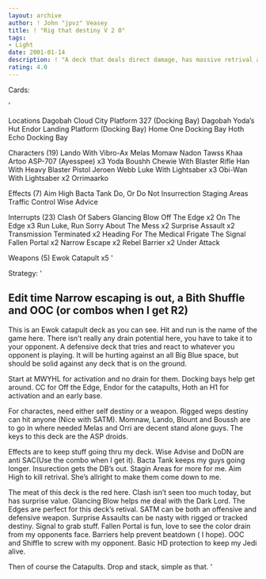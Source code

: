 ```yaml
---
layout: archive
author: ! John "jpvz" Veasey
title: ! "Rig that destiny V 2 0"
tags:
- Light
date: 2001-01-14
description: ! "A deck that deals direct damage, has massive retrival and should be able to hang with any deck"
rating: 4.0
---
```

Cards: 

'


Locations
Dagobah
Cloud City Platform 327 (Docking Bay)
Dagobah Yoda’s Hut
Endor Landing Platform (Docking Bay)
Home One Docking Bay
Hoth Echo Docking Bay

Characters (19)
Lando With Vibro-Ax
Melas
Momaw Nadon
Tawss Khaa
Artoo
ASP-707 (Ayesspee)  x3
Yoda
Boushh
Chewie With Blaster Rifle
Han With Heavy Blaster Pistol
Jeroen Webb
Luke With Lightsaber  x3
Obi-Wan With Lightsaber  x2
Orrimaarko

Effects (7)
Aim High
Bacta Tank
Do, Or Do Not
Insurrection
Staging Areas
Traffic Control
Wise Advice

Interrupts (23)
Clash Of Sabers
Glancing Blow
Off The Edge  x2
On The Edge  x3
Run Luke, Run
Sorry About The Mess  x2
Surprise Assault  x2
Transmission Terminated  x2
Heading For The Medical Frigate
The Signal
Fallen Portal  x2
Narrow Escape  x2
Rebel Barrier  x2
Under Attack

Weapons (5)
Ewok Catapult  x5
'

Strategy: '

Edit time Narrow escaping is out, a Bith Shuffle and OOC (or combos when I get R2)
-------------------------------------------------


This is an Ewok catapult deck as you can see. Hit and run is the name of the game here. There isn’t really any drain potential here, you have to take it to your opponent. A defensive deck that tries and react to whatever you opponent is playing. It will be hurting against an all Big Blue space, but should be solid against any deck that is on the ground.

Start at MWYHL for activation and no drain for them. Docking bays help get around. CC for Off the Edge, Endor for the catapults, Hoth an H1 for activation and an early base.

For charactes, need either self destiny or a weapon. Rigged weps destiny can hit anyone (Nice with SATM). Momnaw, Lando, Blount and Boussh are to go in where needed Melas and Orri are decent stand alone guys. The keys to this deck are the ASP droids.

Effects are to keep stuff going thru my deck. Wise Advise and DoDN are anti SAC(Use the combo when I get it). Bacta Tank keeps my guys going longer. Insurection gets the DB’s out. Stagin Areas for more for me. Aim High to kill retrival. She’s allright to make them come down to me.

The meat of this deck is the red here.	Clash isn’t seen too much today, but has surprise value. Glancing Blow helps me deal with the Dark Lord. The Edges are perfect for this deck’s retival. SATM can be both an offensive and defensive weapon. Surprise Assaults can be nasty with rigged or tracked destiny. Signal to grab stuff. Fallen Portal is fun, love to see the color drain from my opponents face. Barriers help prevent beatdown ( I hope). OOC and Shiffle to screw with my opponent. Basic HD protection to keep my Jedi alive.

Then of course the Catapults. Drop and stack, simple as that.
'